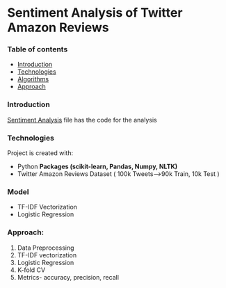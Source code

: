 # Sentiment Analysis of Twitter Amazon Reviews

### Table of contents
* [Introduction](#introduction)
* [Technologies](#technologies)
* [Algorithms](#algorithms)
* [Approach](#approach)

### Introduction

[Sentiment Analysis](https://github.com/sruthi1014/Sentimental-analysis-of-Twitter-Data) file has the code for the analysis

### Technologies
Project is created with:
* Python
**Packages (scikit-learn, Pandas, Numpy, NLTK)** 
* Twitter Amazon Reviews Dataset ( 100k Tweets-->90k Train, 10k Test )

### Model
* TF-IDF Vectorization
* Logistic Regression

### Approach:
1. Data Preprocessing
2. TF-IDF vectorization
3. Logistic Regression
4. K-fold CV
5. Metrics- accuracy, precision, recall


